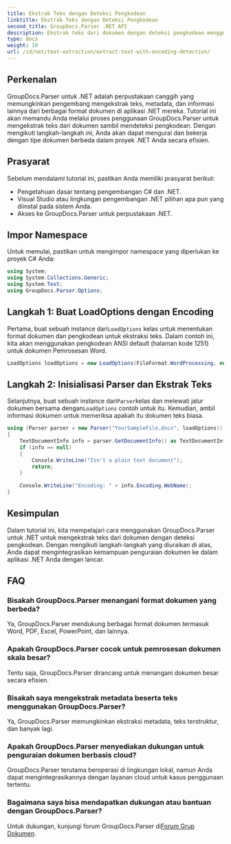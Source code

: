 ```yaml
---
title: Ekstrak Teks dengan Deteksi Pengkodean
linktitle: Ekstrak Teks dengan Deteksi Pengkodean
second_title: GroupDocs.Parser .NET API
description: Ekstrak teks dari dokumen dengan deteksi pengkodean menggunakan GroupDocs.Parser untuk .NET. Parsing berbagai format secara efisien di aplikasi .NET Anda.
type: docs
weight: 10
url: /id/net/text-extraction/extract-text-with-encoding-detection/
---
```

## Perkenalan
GroupDocs.Parser untuk .NET adalah perpustakaan canggih yang memungkinkan pengembang mengekstrak teks, metadata, dan informasi lainnya dari berbagai format dokumen di aplikasi .NET mereka. Tutorial ini akan memandu Anda melalui proses penggunaan GroupDocs.Parser untuk mengekstrak teks dari dokumen sambil mendeteksi pengkodean. Dengan mengikuti langkah-langkah ini, Anda akan dapat mengurai dan bekerja dengan tipe dokumen berbeda dalam proyek .NET Anda secara efisien.
## Prasyarat
Sebelum mendalami tutorial ini, pastikan Anda memiliki prasyarat berikut:
- Pengetahuan dasar tentang pengembangan C# dan .NET.
- Visual Studio atau lingkungan pengembangan .NET pilihan apa pun yang diinstal pada sistem Anda.
- Akses ke GroupDocs.Parser untuk perpustakaan .NET.

## Impor Namespace
Untuk memulai, pastikan untuk mengimpor namespace yang diperlukan ke proyek C# Anda:
```csharp
using System;
using System.Collections.Generic;
using System.Text;
using GroupDocs.Parser.Options;
```
## Langkah 1: Buat LoadOptions dengan Encoding
 Pertama, buat sebuah instance dari`LoadOptions` kelas untuk menentukan format dokumen dan pengkodean untuk ekstraksi teks. Dalam contoh ini, kita akan menggunakan pengkodean ANSI default (halaman kode 1251) untuk dokumen Pemrosesan Word.
```csharp
LoadOptions loadOptions = new LoadOptions(FileFormat.WordProcessing, null, null, Encoding.GetEncoding(1251));
```
## Langkah 2: Inisialisasi Parser dan Ekstrak Teks
 Selanjutnya, buat sebuah instance dari`Parser`kelas dan melewati jalur dokumen bersama dengan`LoadOptions` contoh untuk itu. Kemudian, ambil informasi dokumen untuk memeriksa apakah itu dokumen teks biasa.
```csharp
using (Parser parser = new Parser("YourSampleFile.docx", loadOptions))
{
    TextDocumentInfo info = parser.GetDocumentInfo() as TextDocumentInfo;
    if (info == null)
    {
        Console.WriteLine("Isn't a plain text document");
        return;
    }
    
    Console.WriteLine("Encoding: " + info.Encoding.WebName);
}
```

## Kesimpulan
Dalam tutorial ini, kita mempelajari cara menggunakan GroupDocs.Parser untuk .NET untuk mengekstrak teks dari dokumen dengan deteksi pengkodean. Dengan mengikuti langkah-langkah yang diuraikan di atas, Anda dapat mengintegrasikan kemampuan penguraian dokumen ke dalam aplikasi .NET Anda dengan lancar.

## FAQ
### Bisakah GroupDocs.Parser menangani format dokumen yang berbeda?
Ya, GroupDocs.Parser mendukung berbagai format dokumen termasuk Word, PDF, Excel, PowerPoint, dan lainnya.
### Apakah GroupDocs.Parser cocok untuk pemrosesan dokumen skala besar?
Tentu saja, GroupDocs.Parser dirancang untuk menangani dokumen besar secara efisien.
### Bisakah saya mengekstrak metadata beserta teks menggunakan GroupDocs.Parser?
Ya, GroupDocs.Parser memungkinkan ekstraksi metadata, teks terstruktur, dan banyak lagi.
### Apakah GroupDocs.Parser menyediakan dukungan untuk penguraian dokumen berbasis cloud?
GroupDocs.Parser terutama beroperasi di lingkungan lokal, namun Anda dapat mengintegrasikannya dengan layanan cloud untuk kasus penggunaan tertentu.
### Bagaimana saya bisa mendapatkan dukungan atau bantuan dengan GroupDocs.Parser?
Untuk dukungan, kunjungi forum GroupDocs.Parser di[Forum Grup Dokumen](https://forum.groupdocs.com/c/parser/17).